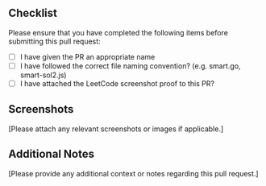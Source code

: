 ## Checklist

Please ensure that you have completed the following items before submitting this pull request:

- [ ] I have given the PR an appropriate name
- [ ] I have followed the correct file naming convention? (e.g. smart.go, smart-sol2.js)
- [ ] I have attached the LeetCode screenshot proof to this PR?

## Screenshots

[Please attach any relevant screenshots or images if applicable.]

## Additional Notes

[Please provide any additional context or notes regarding this pull request.]
